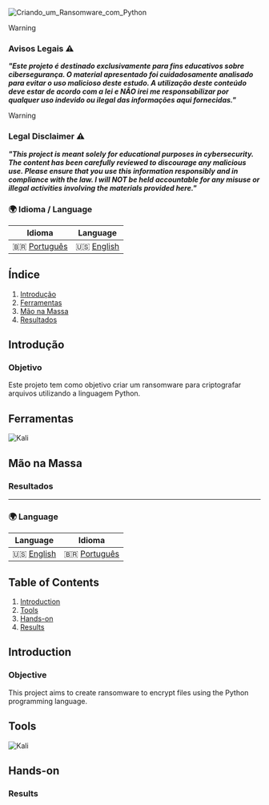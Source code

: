 
![Criando_um_Ransomware_com_Python](https://github.com/user-attachments/assets/355e596e-0888-45ca-9dbe-173aff186c2f)

> [!WARNING]
> ### Avisos Legais ⚠️
> ***"Este projeto é destinado exclusivamente para fins educativos sobre cibersegurança. O material apresentado foi cuidadosamente analisado para evitar o uso malicioso deste estudo. A utilização deste conteúdo deve estar de acordo com a lei e NÃO irei me responsabilizar por qualquer uso indevido ou ilegal das informações aqui fornecidas."***

> [!WARNING]
> ### Legal Disclaimer ⚠️
> ***"This project is meant solely for educational purposes in cybersecurity. The content has been carefully reviewed to discourage any malicious use. Please ensure that you use this information responsibly and in compliance with the law. I will NOT be held accountable for any misuse or illegal activities involving the materials provided here."***

### 🌍 Idioma / Language

| Idioma      | Language  |
|-------------|-----------|
| 🇧🇷 [Português](#introdução) | 🇺🇸 [English](#introduction) |

## Índice
1. [Introdução](#introdução)
2. [Ferramentas](#ferramentas)
3. [Mão na Massa](#mão-na-massa)
4. [Resultados](#resultados)

## Introdução
### Objetivo
Este projeto tem como objetivo criar um ransomware para criptografar arquivos utilizando a linguagem Python.

## Ferramentas
![Kali](https://img.shields.io/badge/Kali-268BEE?style=for-the-badge&logo=kalilinux&logoColor=white)

## Mão na Massa


### Resultados



---

### 🌍 Language

| Language  | Idioma      |
|-----------|-------------|
| 🇺🇸 [English](#introduction) | 🇧🇷 [Português](#introdução) |

## Table of Contents
1. [Introduction](#introduction)
2. [Tools](#tools)
3. [Hands-on](#hands-on)
4. [Results](#results)

## Introduction
### Objective
This project aims to create ransomware to encrypt files using the Python programming language.

## Tools
![Kali](https://img.shields.io/badge/Kali-268BEE?style=for-the-badge&logo=kalilinux&logoColor=white)

## Hands-on


### Results

